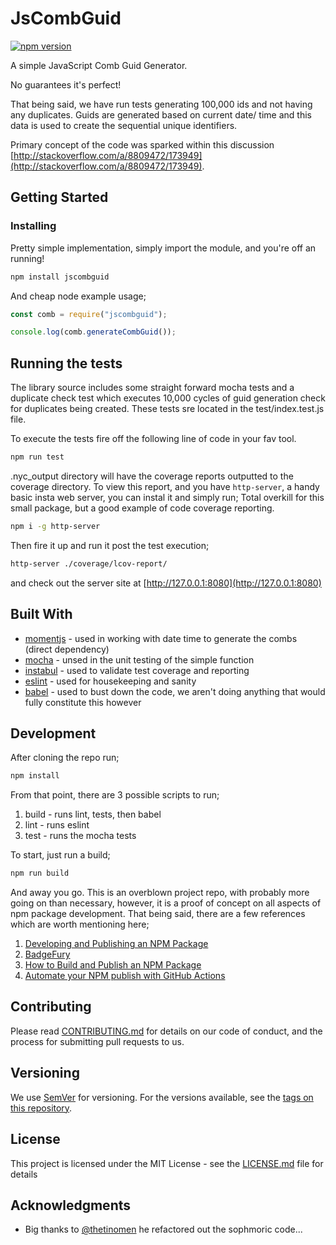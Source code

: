 # JsCombGuid

[![npm version](https://badge.fury.io/js/jscombguid.svg)](https://badge.fury.io/js/jscombguid)

A simple JavaScript Comb Guid Generator.

No guarantees it's perfect!

That being said, we have run tests generating 100,000 ids and not having any duplicates.
Guids are generated based on current date/ time and this data is used to create the sequential unique identifiers.

Primary concept of the code was sparked within this discussion [http://stackoverflow.com/a/8809472/173949](http://stackoverflow.com/a/8809472/173949).

## Getting Started

### Installing

Pretty simple implementation, simply import the module, and you're off an running!

```bash
npm install jscombguid
```

And cheap node example usage;

```javascript
const comb = require("jscombguid");

console.log(comb.generateCombGuid());
```

## Running the tests

The library source includes some straight forward mocha tests and a duplicate check test which executes 10,000 cycles of guid generation check for duplicates being created. These tests sre located in the test/index.test.js file.

To execute the tests fire off the following line of code in your fav tool.

```bash
npm run test
```

.nyc_output directory will have the coverage reports outputted to the coverage directory.
To view this report, and you have `http-server`, a handy basic insta web server, you can instal it and simply run;
Total overkill for this small package, but a good example of code coverage reporting.

```bash
npm i -g http-server
```

Then fire it up and run it post the test execution;

```bash
http-server ./coverage/lcov-report/
```

and check out the server site at [http://127.0.0.1:8080](http://127.0.0.1:8080)

## Built With

* [momentjs](http://www.momentjs.com) - used in working with date time to generate the combs (direct dependency)
* [mocha](https://maven.apache.org/) - unsed in the unit testing of the simple function
* [instabul](https://istanbul.js.org/) - used to validate test coverage and reporting
* [eslint](https://eslint.org/) - used for housekeeping and sanity
* [babel](https://babeljs.io/) - used to bust down the code, we aren't doing anything that would fully constitute this however

## Development

After cloning the repo run;

```bash
npm install
```

From that point, there are 3 possible scripts to run;

1. build - runs lint, tests, then babel
2. lint - runs eslint
3. test - runs the mocha tests

To start, just run a build;

```bash
npm run build
```

And away you go. This is an overblown project repo, with probably more going on than necessary, however, it is a proof of concept on all aspects of npm package development. That being said, there are a few references which are worth mentioning here;

1. [Developing and Publishing an NPM Package](https://auth0.com/blog/developing-npm-packages/)
2. [BadgeFury](https://badge.fury.io/)
3. [How to Build and Publish an NPM Package](https://scotch.io/bar-talk/how-to-build-and-publish-a-npm-package)
4. [Automate your NPM publish with GitHub Actions](https://medium.com/devopslinks/automate-your-npm-publish-with-github-actions-dfe8059645dd)

## Contributing

Please read [CONTRIBUTING.md](https://gist.github.com/PurpleBooth/b24679402957c63ec426) for details on our code of conduct, and the process for submitting pull requests to us.

## Versioning

We use [SemVer](http://semver.org/) for versioning. For the versions available, see the [tags on this repository](https://github.com/ryanande/JsCombGuid/tags).

## License

This project is licensed under the MIT License - see the [LICENSE.md](LICENSE.md) file for details

## Acknowledgments

* Big thanks to [@thetinomen](https://twitter.com/thetinomen) he refactored out the sophmoric code...
